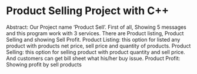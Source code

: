 # Product Selling Project with C++
Abstract:  Our Project name ‘Product Sell’. First of all, Showing 5 messages and this program work with 3 services. There are Product listing, Product Selling and showing Sell Profit. Product Listing: this option for listed any product with products net price, sell price and quantity of products.  Product Selling: this option for selling product with product quantity and sell price. And customers can get bill sheet what his/her buy issue. Product Profit: Showing profit by sell products
